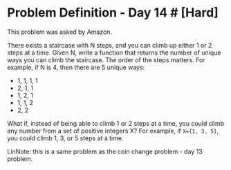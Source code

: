 # Problem Definition - Day 14 # [Hard]

This problem was asked by Amazon.

There exists a staircase with N steps, and you can climb up either 1 or 2 steps at a time. Given N, write a function that returns the number of unique ways you can climb the staircase. The order of the steps matters. 
For example, if N is 4, then there are 5 unique ways:
 - 1, 1, 1, 1
 - 2, 1, 1
 - 1, 2, 1
 - 1, 1, 2
 - 2, 2

What if, instead of being able to climb 1 or 2 steps at a time, you could climb any number from a set of positive integers X? For example, if `X={1, 3, 5}`, you could climb 1, 3, or 5 steps at a time.

LinNote: this is a same problem as the coin change problem - day 13 problem. 
